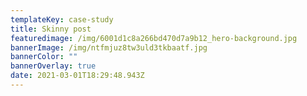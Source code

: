 ```yaml
---
templateKey: case-study
title: Skinny post
featuredimage: /img/6001d1c8a266bd470d7a9b12_hero-background.jpg
bannerImage: /img/ntfmjuz8tw3uld3tkbaatf.jpg
bannerColor: ""
bannerOverlay: true
date: 2021-03-01T18:29:48.943Z
---
```

